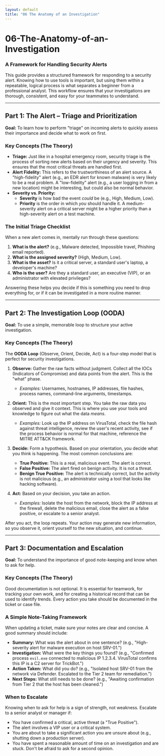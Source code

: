 ```yaml
---
layout: default
title: "06 The Anatomy of an Investigation"
---
```


# 06-The-Anatomy-of-an-Investigation

### A Framework for Handling Security Alerts

This guide provides a structured framework for responding to a security alert. Knowing how to use tools is important, but using them within a repeatable, logical process is what separates a beginner from a professional analyst. This workflow ensures that your investigations are thorough, consistent, and easy for your teammates to understand.

---

## Part 1: The Alert – Triage and Prioritization

**Goal:** To learn how to perform "triage" on incoming alerts to quickly assess their importance and decide what to work on first.

### Key Concepts (The Theory)

- **Triage:** Just like in a hospital emergency room, security triage is the process of sorting new alerts based on their urgency and severity. This ensures that the most critical threats are handled first.
- **Alert Fidelity:** This refers to the trustworthiness of an alert source. A "high-fidelity" alert (e.g., an EDR alert for known malware) is very likely to be a real problem. A "low-fidelity" alert (e.g., a user logging in from a new location) might be interesting, but could also be normal behavior.
- **Severity vs. Priority:**
  - **Severity** is how bad the event _could_ be (e.g., High, Medium, Low).
  - **Priority** is the order in which _you_ should handle it. A medium-severity alert on a critical server might be a higher priority than a high-severity alert on a test machine.

### The Initial Triage Checklist

When a new alert comes in, mentally run through these questions:

1.  **What is the alert?** (e.g., Malware detected, Impossible travel, Phishing email reported).
2.  **What is the assigned severity?** (High, Medium, Low).
3.  **What is the asset?** Is it a critical server, a standard user's laptop, a developer's machine?
4.  **Who is the user?** Are they a standard user, an executive (VIP), or an administrator with elevated privileges?

Answering these helps you decide if this is something you need to drop everything for, or if it can be investigated in a more routine manner.

---

## Part 2: The Investigation Loop (OODA)

**Goal:** To use a simple, memorable loop to structure your active investigation.

### Key Concepts (The Theory)

The **OODA Loop** (Observe, Orient, Decide, Act) is a four-step model that is perfect for security investigations.

1.  **Observe:** Gather the raw facts without judgment. Collect all the IOCs (Indicators of Compromise) and data points from the alert. This is the "what" phase.

    - _Examples:_ Usernames, hostnames, IP addresses, file hashes, process names, command-line arguments, timestamps.

2.  **Orient:** This is the most important step. You take the raw data you observed and give it context. This is where you use your tools and knowledge to figure out what the data _means_.

    - _Examples:_ Look up the IP address on VirusTotal, check the file hash against threat intelligence, review the user's recent activity, see if the process behavior is normal for that machine, reference the MITRE ATT&CK framework.

3.  **Decide:** Form a hypothesis. Based on your orientation, you decide what you think is happening. The most common conclusions are:

    - **True Positive:** This is a real, malicious event. The alert is correct.
    - **False Positive:** The alert fired on benign activity. It is not a threat.
    - **Benign True Positive:** The alert is technically correct, but the activity is not malicious (e.g., an administrator using a tool that looks like hacking software).

4.  **Act:** Based on your decision, you take an action.
    - _Examples:_ Isolate the host from the network, block the IP address at the firewall, delete the malicious email, close the alert as a false positive, or escalate to a senior analyst.

After you act, the loop repeats. Your action may generate new information, so you observe it, orient yourself to the new situation, and continue.

---

## Part 3: Documentation and Escalation

**Goal:** To understand the importance of good note-keeping and know when to ask for help.

### Key Concepts (The Theory)

Good documentation is not optional. It is essential for teamwork, for tracking your own work, and for creating a historical record that can be used to identify trends. Every action you take should be documented in the ticket or case file.

### A Simple Note-Taking Framework

When updating a ticket, make sure your notes are clear and concise. A good summary should include:

- **Summary:** What was the alert about in one sentence? (e.g., "High-severity alert for malware execution on host SRV-01.")
- **Investigation:** What were the key things you found? (e.g., "Confirmed process `evil.exe` connected to malicious IP 1.2.3.4. VirusTotal confirms this IP is a C2 server for TrickBot.")
- **Action Taken:** What did you do? (e.g., "Isolated host SRV-01 from the network via Defender. Escalated to the Tier 2 team for remediation.")
- **Next Steps:** What still needs to be done? (e.g., "Awaiting confirmation from Tier 2 that the host has been cleaned.")

### When to Escalate

Knowing when to ask for help is a sign of strength, not weakness. Escalate to a senior analyst or manager if:

- You have confirmed a critical, active threat (a "True Positive").
- The alert involves a VIP user or a critical system.
- You are about to take a significant action you are unsure about (e.g., shutting down a production server).
- You have spent a reasonable amount of time on an investigation and are stuck. Don't be afraid to ask for a second opinion.
